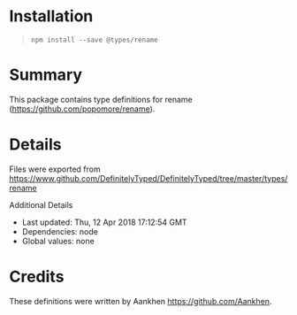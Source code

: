 # Installation
> `npm install --save @types/rename`

# Summary
This package contains type definitions for rename (https://github.com/popomore/rename).

# Details
Files were exported from https://www.github.com/DefinitelyTyped/DefinitelyTyped/tree/master/types/rename

Additional Details
 * Last updated: Thu, 12 Apr 2018 17:12:54 GMT
 * Dependencies: node
 * Global values: none

# Credits
These definitions were written by Aankhen <https://github.com/Aankhen>.
